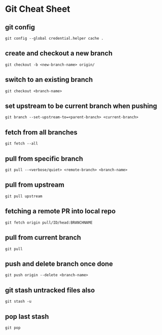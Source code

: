 # Git Cheat Sheet

## git config

```
git config --global credential.helper cache .
```

## create and checkout a new branch

```
git checkout -b <new-branch-name> origin/
```

## switch to an existing branch

```
git checkout <branch-name>
```

## set upstream to be current branch when pushing

```
git branch --set-upstream-to=<parent-branch> <current-branch> 
```

## fetch from all branches

```
git fetch --all
```

## pull from specific branch

```
git pull --<verbose/quiet> <remote-branch> <branch-name>
```

## pull from upstream

```
git pull upstream
```

## fetching a remote PR into local repo

```
git fetch origin pull/ID/head:BRANCHNAME
```

## pull from current branch

```
git pull
```

## push and delete branch once done

```
git push origin --delete <branch-name>
```

## git stash untracked files also

```
git stash -u
```
## pop last stash

```
git pop
```